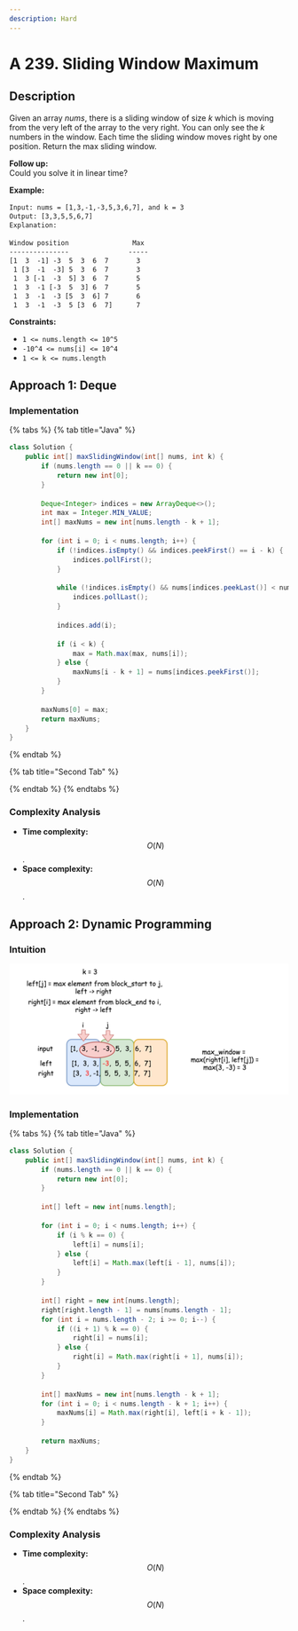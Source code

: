 ```yaml
---
description: Hard
---
```


# A 239. Sliding Window Maximum

## Description

Given an array _nums_, there is a sliding window of size _k_ which is moving from the very left of the array to the very right. You can only see the _k_ numbers in the window. Each time the sliding window moves right by one position. Return the max sliding window.

**Follow up:**  
Could you solve it in linear time?

**Example:**

```text
Input: nums = [1,3,-1,-3,5,3,6,7], and k = 3
Output: [3,3,5,5,6,7] 
Explanation: 

Window position                Max
---------------               -----
[1  3  -1] -3  5  3  6  7       3
 1 [3  -1  -3] 5  3  6  7       3
 1  3 [-1  -3  5] 3  6  7       5
 1  3  -1 [-3  5  3] 6  7       5
 1  3  -1  -3 [5  3  6] 7       6
 1  3  -1  -3  5 [3  6  7]      7
```

**Constraints:**

* `1 <= nums.length <= 10^5`
* `-10^4 <= nums[i] <= 10^4`
* `1 <= k <= nums.length`

## Approach 1: Deque

### Implementation

{% tabs %}
{% tab title="Java" %}
```java
class Solution {
    public int[] maxSlidingWindow(int[] nums, int k) {
        if (nums.length == 0 || k == 0) {
            return new int[0];
        }

        Deque<Integer> indices = new ArrayDeque<>();
        int max = Integer.MIN_VALUE;
        int[] maxNums = new int[nums.length - k + 1];

        for (int i = 0; i < nums.length; i++) {
            if (!indices.isEmpty() && indices.peekFirst() == i - k) {
                indices.pollFirst();
            }

            while (!indices.isEmpty() && nums[indices.peekLast()] < nums[i]) {
                indices.pollLast();
            }

            indices.add(i);

            if (i < k) {
                max = Math.max(max, nums[i]);
            } else {
                maxNums[i - k + 1] = nums[indices.peekFirst()];
            }
        }

        maxNums[0] = max;
        return maxNums;
    }
}
```
{% endtab %}

{% tab title="Second Tab" %}

{% endtab %}
{% endtabs %}

### Complexity Analysis

* **Time complexity:** $$O(N)$$.
* **Space complexity:** $$O(N)$$.

## Approach 2: Dynamic Programming

### Intuition

![](../../../.gitbook/assets/image%20%28204%29.png)

### Implementation

{% tabs %}
{% tab title="Java" %}
```java
class Solution {
    public int[] maxSlidingWindow(int[] nums, int k) {
        if (nums.length == 0 || k == 0) {
            return new int[0];
        }

        int[] left = new int[nums.length];

        for (int i = 0; i < nums.length; i++) {
            if (i % k == 0) {
                left[i] = nums[i];
            } else {
                left[i] = Math.max(left[i - 1], nums[i]);
            }
        }

        int[] right = new int[nums.length];
        right[right.length - 1] = nums[nums.length - 1];
        for (int i = nums.length - 2; i >= 0; i--) {
            if ((i + 1) % k == 0) {
                right[i] = nums[i];
            } else {
                right[i] = Math.max(right[i + 1], nums[i]);
            }
        }

        int[] maxNums = new int[nums.length - k + 1];
        for (int i = 0; i < nums.length - k + 1; i++) {
            maxNums[i] = Math.max(right[i], left[i + k - 1]);
        }

        return maxNums;
    }
}
```
{% endtab %}

{% tab title="Second Tab" %}

{% endtab %}
{% endtabs %}

### Complexity Analysis

* **Time complexity:** $$O(N)$$.
* **Space complexity:** $$O(N)$$.

